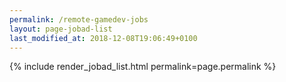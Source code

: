 ```yaml
---
permalink: /remote-gamedev-jobs
layout: page-jobad-list
last_modified_at: 2018-12-08T19:06:49+0100
---
```

{% include render_jobad_list.html permalink=page.permalink %}
